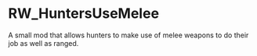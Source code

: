 # RW_HuntersUseMelee
A small mod that allows hunters to make use of melee weapons to do their job as well as ranged.
